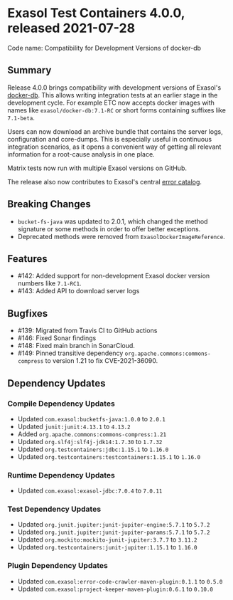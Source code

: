 # Exasol Test Containers 4.0.0, released 2021-07-28

Code name: Compatibility for Development Versions of docker-db

## Summary

Release 4.0.0 brings compatibility with development versions of Exasol's [docker-db](https://github.com/exasol/docker-db). This allows writing integration tests at an earlier stage in the development cycle. For example ETC now accepts docker images with names like `exasol/docker-db:7.1-RC` or short forms containing suffixes like `7.1-beta`.

Users can now download an archive bundle that contains the server logs, configuration and core-dumps. This is especially useful in continuous integration scenarios, as it opens a convenient way of getting all relevant information for a root-cause analysis in one place.

Matrix tests now run with multiple Exasol versions on GitHub.

The release also now contributes to Exasol's central [error catalog](https://exasol.github.io/error-catalog/).

## Breaking Changes

* `bucket-fs-java` was updated to 2.0.1, which changed the method signature or some methods in order to offer better exceptions.
* Deprecated methods were removed from `ExasolDockerImageReference`.

## Features

* #142: Added support for non-development Exasol docker version numbers like `7.1-RC1`.
* #143: Added API to download server logs

## Bugfixes

* #139: Migrated from Travis CI to GitHub actions
* #146: Fixed Sonar findings
* #148: Fixed main branch in SonarCloud.
* #149: Pinned transitive dependency `org.apache.commons:commons-compress` to version 1.21 to fix CVE-2021-36090.

## Dependency Updates

### Compile Dependency Updates

* Updated `com.exasol:bucketfs-java:1.0.0` to `2.0.1`
* Updated `junit:junit:4.13.1` to `4.13.2`
* Added `org.apache.commons:commons-compress:1.21`
* Updated `org.slf4j:slf4j-jdk14:1.7.30` to `1.7.32`
* Updated `org.testcontainers:jdbc:1.15.1` to `1.16.0`
* Updated `org.testcontainers:testcontainers:1.15.1` to `1.16.0`

### Runtime Dependency Updates

* Updated `com.exasol:exasol-jdbc:7.0.4` to `7.0.11`

### Test Dependency Updates

* Updated `org.junit.jupiter:junit-jupiter-engine:5.7.1` to `5.7.2`
* Updated `org.junit.jupiter:junit-jupiter-params:5.7.1` to `5.7.2`
* Updated `org.mockito:mockito-junit-jupiter:3.7.7` to `3.11.2`
* Updated `org.testcontainers:junit-jupiter:1.15.1` to `1.16.0`

### Plugin Dependency Updates

* Updated `com.exasol:error-code-crawler-maven-plugin:0.1.1` to `0.5.0`
* Updated `com.exasol:project-keeper-maven-plugin:0.6.1` to `0.10.0`
